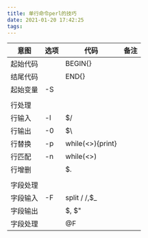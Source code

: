 ```yaml
---
title: 单行命令perl的技巧
date: 2021-01-20 17:42:25
tags:
---
```


| 意图     | 选项 | 代码    | 备注 	|
| -------- | ---- | ------- | ---- |
| 起始代码 |		|BEGIN{}|		|
| 结尾代码 |		|END{}	|		|
| 起始变量		 |-S		|		|		|
| 	|	|	|	|
| 行处理		 |		|		|		|
| 行输入		 |-l 	|$/ 	|		|
| 行输出		 |-0 	|$\ 	|		|
| 行替换		 |-p 	|while(<>){print}||
| 行匹配		 |-n 	|while(<>)|		|
| 行增删		 |		|$.		|		|
| 	|	|	|	|
| 字段处理		 |		|		|		|
| 字段输入		 |-F		|split  / /,$_|	|
| 字段输出		 |		|\$,      \$\"	|		|
| 字段处理		 |		|@F 	|		|

